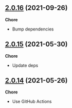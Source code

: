 ## [2.0.16](https://github.com/helloitsjoe/react-hooks-compose/releases/tag/v2.0.16) (2021-09-26)

**Chore**

- Bump dependencies

## [2.0.15](https://github.com/helloitsjoe/react-hooks-compose/releases/tag/v2.0.15) (2021-05-30)

**Chore**

- Update deps

## [2.0.14](https://github.com/helloitsjoe/react-hooks-compose/releases/tag/v2.0.14) (2021-05-26)

**Chore**

- Use GitHub Actions

